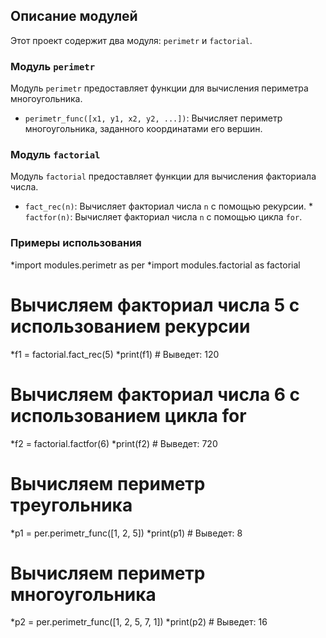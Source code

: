 ## Описание модулей 
Этот проект содержит два модуля: `perimetr` и `factorial`. 
### Модуль `perimetr` 
Модуль `perimetr` предоставляет функции для вычисления периметра многоугольника. 
* `perimetr_func([x1, y1, x2, y2, ...])`: Вычисляет периметр многоугольника, заданного координатами его вершин. 
### Модуль `factorial` 
Модуль `factorial` предоставляет функции для вычисления факториала числа. 
* `fact_rec(n)`: Вычисляет факториал числа `n` с помощью рекурсии. * `factfor(n)`: Вычисляет факториал числа `n` с помощью цикла `for`. 
### Примеры использования

*import modules.perimetr as per
*import modules.factorial as factorial

# Вычисляем факториал числа 5 с использованием рекурсии
*f1 = factorial.fact_rec(5)
*print(f1)  # Выведет: 120

# Вычисляем факториал числа 6 с использованием цикла for
*f2 = factorial.factfor(6)
*print(f2)  # Выведет: 720

# Вычисляем периметр треугольника
*p1 = per.perimetr_func([1, 2, 5])
*print(p1)  # Выведет: 8

# Вычисляем периметр многоугольника
*p2 = per.perimetr_func([1, 2, 5, 7, 1])
*print(p2)  # Выведет: 16